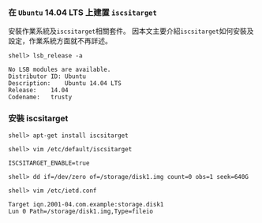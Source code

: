 
### 在 `Ubuntu` 14.04 LTS 上建置 `iscsitarget`

安裝作業系統及`iscsitarget`相關套件。
因本文主要介紹`iscsitarget`如何安裝及設定，作業系統方面就不再詳述。

```
shell> lsb_release -a
```
```
No LSB modules are available.
Distributor ID:	Ubuntu
Description:	Ubuntu 14.04 LTS
Release:	14.04
Codename:	trusty
```
### 安裝 iscsitarget 
```
shell> apt-get install iscsitarget
```

```
shell> vim /etc/default/iscsitarget
```

```
ISCSITARGET_ENABLE=true
```

```
shell> dd if=/dev/zero of=/storage/disk1.img count=0 obs=1 seek=640G
```

```
shell> vim /etc/ietd.conf
```

```
Target iqn.2001-04.com.example:storage.disk1
Lun 0 Path=/storage/disk1.img,Type=fileio
```















